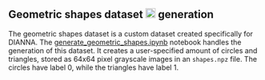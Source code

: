 ## Geometric shapes dataset <img width="20" alt="SimpleGeometric Logo" src="https://user-images.githubusercontent.com/3244249/150962823-39590ae2-4b0c-4536-9159-60ada2207d11.png"> generation

The geometric shapes dataset is a custom dataset created specifically for DIANNA. The [generate_geometric_shapes.ipynb](generate_geometric_shapes.ipynb) notebook handles the generation of this dataset. It creates a user-specified amount of circles and triangles, stored as 64x64 pixel grayscale images in an `shapes.npz` file. The circles have label 0, while the triangles have label 1.
